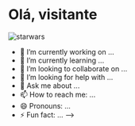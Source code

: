 # Olá, visitante 

![starwars](https://user-images.githubusercontent.com/64324517/134448776-7ef2908d-64a1-4248-83ff-936df23abe1a.gif)


- 🔭 I’m currently working on ...
- 🌱 I’m currently learning ...
- 👯 I’m looking to collaborate on ...
- 🤔 I’m looking for help with ...
- 💬 Ask me about ...
- 📫 How to reach me: ...
- 😄 Pronouns: ...
- ⚡ Fun fact: ...
-->
